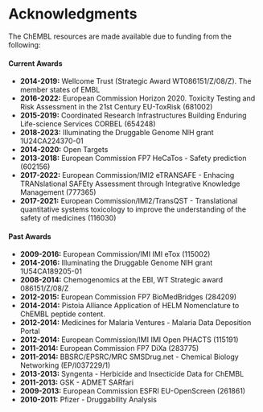 # Acknowledgments



The ChEMBL resources are made available due to funding from the following:

#### Current Awards

* **2014-2019:** Wellcome Trust \(Strategic Award WT086151/Z/08/Z\). The member states of EMBL  
* **2016-2022:** European Commission Horizon 2020. Toxicity Testing and Risk Assessment in the 21st Century EU-ToxRisk \(681002\)  
* **2015-2019:** Coordinated Research Infrastructures Building Enduring Life-science Services CORBEL \(654248\)  
* **2018-2023:** Illuminating the Druggable Genome NIH grant 1U24CA224370-01  
* **2014-2020:** Open Targets  
* **2013-2018:** European Commission FP7 HeCaTos - Safety prediction \(602156\)  
* **2017-2022:** European Commission/IMI2 eTRANSAFE - Enhacing TRANslational SAFEty Assessment through Integrative Knowledge Management \(777365\)  
* **2017-2021:** European Commission/IMI2/TransQST - Translational quantitative systems toxicology to improve the understanding of the safety of medicines \(116030\)

#### Past Awards

* **2009-2016:** European Commission/IMI IMI eTox \(115002\)  
* **2014-2016:** Illuminating the Druggable Genome NIH grant 1U54CA189205-01  
* **2008-2014:** Chemogenomics at the EBI, WT Strategic award 086151/Z/08/Z  
* **2012-2015:** European Commission FP7 BioMedBridges \(284209\)  
* **2014-2014:** Pistoia Alliance Application of HELM Nomenclature to ChEMBL peptide content.  
* **2012-2014:** Medicines for Malaria Ventures - Malaria Data Deposition Portal  
* **2012-2014:** European Commission/IMI IMI Open PHACTS \(115191\)  
* **2011-2014:** European Commission FP7 DiXa \(283775\)  
* **2011-2014:** BBSRC/EPSRC/MRC SMSDrug.net - Chemical Biology Networking \(EP/I037229/1\)  
* **2013-2013:** Syngenta - Herbicide and Insecticide Data for ChEMBL  
* **2011-2013:** GSK - ADMET SARfari  
* **2009-2013:** European Commission ESFRI EU-OpenScreen \(261861\)  
* **2010-2011:** Pfizer - Druggability Analysis
